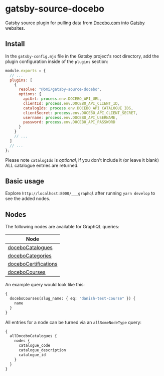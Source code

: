 # gatsby-source-docebo

Gatsby source plugin for pulling data from [Docebo.com](https://www.docebo.com/) into [Gatsby](https://www.gatsbyjs.com) websites.

## Install

In the `gatsby-config.mjs` file in the Gatsby project's root directory, add the plugin configuration inside of the `plugins` section:

```js
module.exports = {
  // ...
  plugins: [
    {
      resolve: "@bmi/gatsby-source-docebo",
      options: {
        apiUrl: process.env.DOCEBO_API_URL,
        clientId: process.env.DOCEBO_API_CLIENT_ID,
        catalogIds: process.env.DOCEBO_API_CATALOGUE_IDS,
        clientSecret: process.env.DOCEBO_API_CLIENT_SECRET,
        username: process.env.DOCEBO_API_USERNAME,
        password: process.env.DOCEBO_API_PASSWORD
      }
    }
    // ...
  ]
  // ...
};
```

Please note `catalogIds` is _optional_, if you don't include it (or leave it blank) ALL catalogue entries are returned.

## Basic usage

Explore `http://localhost:8000/___graphql` after running `yarn develop` to see the added nodes.

## Nodes

The following nodes are available for GraphQL queries:

| Node                                                                                                                             |
| -------------------------------------------------------------------------------------------------------------------------------- |
| [doceboCatalogues](https://doceboapi.docebosaas.com/api-browser/#!/learn/Catalogue/Catalogue_learn_v1_catalog)                   |
| [doceboCategories](https://doceboapi.docebosaas.com/api-browser/#!/learn/Categories/Categories_learn_v1_categories)              |
| [doceboCertifications](https://doceboapi.docebosaas.com/api-browser/#!/learn/Certification/Certification_learn_v1_certification) |
| [doceboCourses](https://doceboapi.docebosaas.com/api-browser/#!/learn/Course/Course_learn_v1_courses)                            |

An example query would look like this:

```graphql
{
  doceboCourses(slug_name: { eq: "danish-test-course" }) {
    name
  }
}
```

All entries for a node can be turned via an `allSomeNodeType` query:

```graphql
{
  allDoceboCatalogues {
    nodes {
      catalogue_code
      catalogue_description
      catalogue_id
    }
  }
}
```

